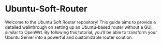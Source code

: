 # Ubuntu-Soft-Router
Welcome to the Ubuntu Soft Router repository! This guide aims to provide a detailed walkthrough on setting up an Ubuntu-based router without a GUI, similar to OpenWrt. By following this tutorial, you'll be able to transform your Ubuntu Server into a powerful and customizable router solution.
